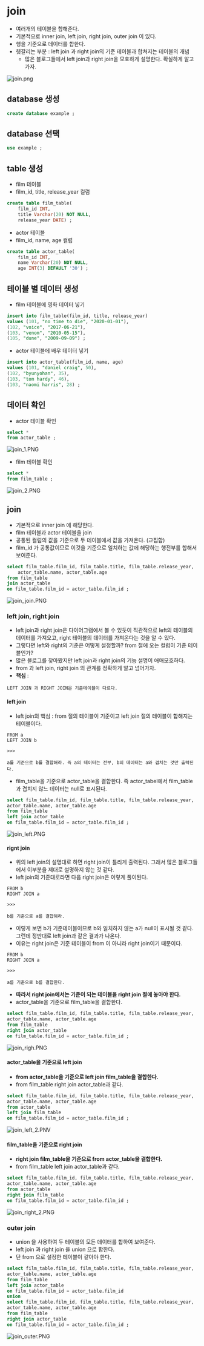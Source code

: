 # join
- 여러개의 테이블을 합해준다. 
- 기본적으로 inner join, left join, right join, outer join 이 있다.
- 행을 기준으로 데이터를 합한다.
- 헷갈리는 부분 : left join 과 right join의 기준 테이블과 합쳐지는 테이블의 개념
    - 많은 블로그들에서 left join과 right join을 모호하게 설명한다. 확실하게 알고 가자.

![join.png](./images/join.png)

## database 생성

```sql
create database example ;
```

## database 선택

```sql
use example ;
```

## table 생성
- film 테이블
- film_id, title, release_year 컬럼

```sql
create table film_table(
	film_id INT,
	title Varchar(20) NOT NULL,
	release_year DATE) ;
```

- actor 테이블
- film_id, name, age 컬럼

```sql
create table actor_table(
	film_id INT,
	name Varchar(20) NOT NULL,
	age INT(3) DEFAULT '30') ;
```

## 테이블 별 데이터 생성
- film 테이블에 영화 데이터 넣기

```sql
insert into film_table(film_id, title, release_year)
values (101, "no time to die", "2020-01-01"),
(102, "voice", "2017-06-21"),
(103, "venom", "2010-05-15"),
(105, "dune", "2009-09-09") ;
```

- actor 테이블에 배우 데이터 넣기

```sql
insert into actor_table(film_id, name, age)
values (101, "daniel craig", 50),
(102, "byunyohan", 35),
(103, "tom hardy", 46),
(103, "naomi harris", 28) ;
```

## 데이터 확인
- actor 테이블 확인

```sql
select *
from actor_table ;
```

![join_1.PNG](./images/join_1.PNG)

- film 테이블 확인

```sql
select *
from film_table ;
```

![join_2.PNG](./images/join_2.PNG)

## join
- 기본적으로 inner join 에 해당한다.
- film 테이블과 actor 테이블을 join
- 공통된 컬럼의 값을 기준으로 두 테이블에서 값을 가져온다. (교집합)
- film_id 가 공통값이므로 이것을 기준으로 일치하는 값에 해당하는 행전부를 합해서 보여준다.

```sql
select film_table.film_id, film_table.title, film_table.release_year,
	actor_table.name, actor_table.age
from film_table
join actor_table
on film_table.film_id = actor_table.film_id ;
```

![join_join.PNG](./images/join_join.PNG)

### left join, right join 
- left join과 right join은 다이어그램에서 볼 수 있듯이 직관적으로 left의 테이블의 데이터를 가져오고, right 테이블의 데이터를 가져온다는 것을 알 수 있다.
- 그렇다면 left와 right의 기준은 어떻게 설정할까? from 절에 오는 컬럼이 기준 테이블인가?
- 많은 블로그를 찾아봤지만 left join과 right join의 기능 설명이 애매모호하다.
- from 과 left join, right join 의 관계를 정확하게 알고 넘어가자.
- **핵심** :

```
LEFT JOIN 과 RIGHT JOIN은 기준테이블이 다르다.
```

#### left join
- left join의 핵심 : from 절의 테이블이 기준이고 left join 절의 테이블이 합해지는 테이블이다.

```
FROM a
LEFT JOIN b

>>>

a를 기준으로 b를 결합해라. 즉 a의 데이터는 전부, b의 데이터는 a와 겹치는 것만 출력된다.
```

- film_table을 기준으로 actor_table을 결합한다. 즉 actor_tabel에서 film_table과 겹치지 않느 데이터는 null로 표시된다. 

```sql
select film_table.film_id, film_table.title, film_table.release_year,
actor_table.name, actor_table.age
from film_table
left join actor_table
on film_table.film_id = actor_table.film_id ;
```

![join_left.PNG](./images/join_left.PNG)

#### rignt join
- 위의 left join의 설명대로 하면 right join이 틀리게 출력된다. 그래서 많은 블로그들에서 이부분을 제대로 설명하지 않는 것 같다. 
- left join의 기준대로라면 다음 right join은 이렇게 풀이된다.

```
FROM b
RIGHT JOIN a

>>>

b를 기준으로 a를 결합해라.
```
- 이렇게 보면 b가 기준테이블이므로 b와 일치하지 않는 a가 null이 표시될 것 같다. 그런데 정반대로 left join과 같은 결과가 나온다.
- 이유는 right join은 기준 테이블이 from 이 아니라 right join이기 때문이다.

```
FROM b
RIGHT JOIN a

>>>

a를 기준으로 b를 결합한다.
```
- **따라서 right join에서는 기준이 되는 테이블을 right join 절에 놓아야 한다.**
- actor_table을 기준으로 film_table을 결합한다.

```sql
select film_table.film_id, film_table.title, film_table.release_year,
actor_table.name, actor_table.age
from film_table
right join actor_table
on film_table.film_id = actor_table.film_id ;
```

![join_righ.PNG](./images/join_right.PNG)


#### actor_table을 기준으로 left join
- **from actor_table을 기준으로 left join film_table을 결합한다.**
- from film_table right join actor_table과 같다.

```sql
select film_table.film_id, film_table.title, film_table.release_year,
actor_table.name, actor_table.age
from actor_table
left join film_table
on film_table.film_id = actor_table.film_id ;
```

![join_left_2.PNV](./images/join_left_2.PNG)

#### film_table을 기준으로 right join
- **right join film_table을 기준으로 from actor_table을 결합한다.**
- from film_table left join actor_table과 같다.

```sql
select film_table.film_id, film_table.title, film_table.release_year,
actor_table.name, actor_table.age
from actor_table
right join film_table
on film_table.film_id = actor_table.film_id ;
```

![join_right_2.PNG](./images/join_right_2.PNG)

### outer join
- union 을 사용하여 두 테이블의 모든 데이터를 합하여 보여준다.
- left join 과 right join 을 union 으로 합한다.
- 단 from 으로 설정한 테이블이 같아야 한다.

```sql
select film_table.film_id, film_table.title, film_table.release_year,
actor_table.name, actor_table.age
from film_table
left join actor_table
on film_table.film_id = actor_table.film_id
union
select film_table.film_id, film_table.title, film_table.release_year,
actor_table.name, actor_table.age
from film_table
right join actor_table
on film_table.film_id = actor_table.film_id ;
```

![join_outer.PNG](./images/join_outer.PNG)
